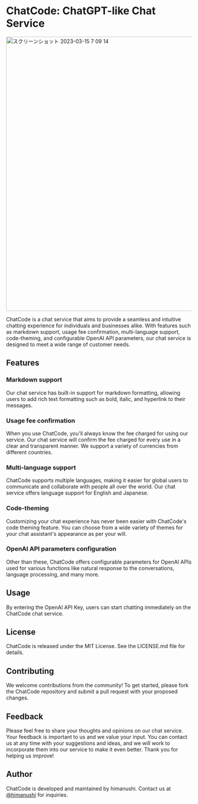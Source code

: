 # ChatCode: ChatGPT-like Chat Service

<img width="743" alt="スクリーンショット 2023-03-15 7 09 14" src="https://user-images.githubusercontent.com/27812830/225153626-1f81afa6-c06a-4cfb-9340-79999503b3a1.png">

ChatCode is a chat service that aims to provide a seamless and intuitive chatting experience for individuals and businesses alike. With features such as markdown support, usage fee confirmation, multi-language support, code-theming, and configurable OpenAI API parameters, our chat service is designed to meet a wide range of customer needs.

## Features

### Markdown support

Our chat service has built-in support for markdown formatting, allowing users to add rich text formatting such as bold, italic, and hyperlink to their messages.

### Usage fee confirmation

When you use ChatCode, you'll always know the fee charged for using our service. Our chat service will confirm the fee charged for every use in a clear and transparent manner. We support a variety of currencies from different countries.

### Multi-language support

ChatCode supports multiple languages, making it easier for global users to communicate and collaborate with people all over the world. Our chat service offers language support for English and Japanese.

### Code-theming

Customizing your chat experience has never been easier with ChatCode's code theming feature. You can choose from a wide variety of themes for your chat assistant's appearance as per your will.

### OpenAI API parameters configuration

Other than these, ChatCode offers configurable parameters for OpenAI APIs used for various functions like natural response to the conversations, language processing, and many more.

## Usage

By entering the OpenAI API Key, users can start chatting immediately on the ChatCode chat service.

## License

ChatCode is released under the MIT License. See the LICENSE.md file for details.

## Contributing

We welcome contributions from the community! To get started, please fork the ChatCode repository and submit a pull request with your proposed changes.

## Feedback

Please feel free to share your thoughts and opinions on our chat service. Your feedback is important to us and we value your input. You can contact us at any time with your suggestions and ideas, and we will work to incorporate them into our service to make it even better. Thank you for helping us improve!

## Author

ChatCode is developed and maintained by himanushi. Contact us at [@himanushi](https://twitter.com/himanushi777) for inquiries.
